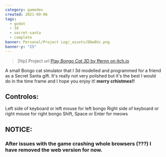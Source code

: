 ```yaml
---
category: gamedev
created: 2021-09-06
tags:
  - godot
  - 3d
  - secret-santa
  - complete
banner: Personal/Project Log/_assets/DOw8Uc.png
banner-y: "25"
---
```

> [!tip] Project url
> [Play *Bongo Cat 3D* by ffernn on itch.io](https://ffernn.itch.io/bongo-cat-3d)

A small Bongo cat simulator that I 3d modelled and programmed for a friend as a Secret Santa gift.
It's really not very polished but it's the best I would do in the time frame and I hope you enjoy it!
**merry crhistmes!!**
## Controlos:
Left side of keyboard or left mouse for left bongo
Right side of keyboard or right mouse for right bongo
Shift, Space or Enter for meows
## NOTICE:
### After issues with the game crashing whole browsers (???) I have removed the web version for now.